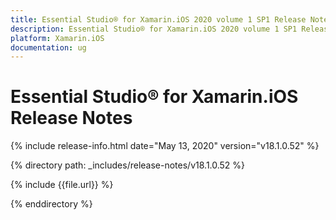 ```yaml
---
title: Essential Studio® for Xamarin.iOS 2020 volume 1 SP1 Release Notes  
description: Essential Studio® for Xamarin.iOS 2020 volume 1 SP1 Release Notes  
platform: Xamarin.iOS
documentation: ug
---
```


# Essential Studio® for Xamarin.iOS  Release Notes  

{% include release-info.html date="May 13, 2020"  version="v18.1.0.52" %} 


{% directory path: _includes/release-notes/v18.1.0.52 %}

{% include {{file.url}} %}

{% enddirectory %}
